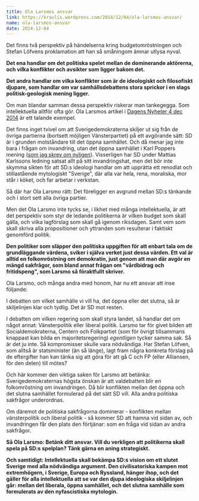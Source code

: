 ```yaml
---
title: Ola Larsmos ansvar
link: https://kraulis.wordpress.com/2014/12/04/ola-larsmos-ansvar/
name: ola-larsmos-ansvar
date: 2014-12-04
---
```

Det finns två perspektiv på händelserna kring budgetomröstningen och Stefan Löfvens proklamation att han så småningom ämnar utlysa nyval.

**Det ena handlar om det politiska spelet mellan de dominerande aktörerna, och vilka konflikter och avsikter som ligger bakom det.**

**Det andra handlar om vilka konflikter som är de ideologiskt och filosofiskt djupare, som handlar om var samhällsdebattens stora sprickor i en slags politisk-geologisk mening ligger.**

Om man blandar samman dessa perspektiv riskerar man tankegegga. Som intellektuella alltför ofta gör. Ola Larsmos artikel i [Dagens Nyheter 4 dec 2014](http://www.dn.se/kultur-noje/kulturdebatt/ola-larsmo-liberalerna-borde-inte-skratta-bort-sitt-ansvar/) är ett talande exempel.



Det finns inget tvivel om att Sverigedemokraterna skiljer ut sig från de övriga partierna (bortsett möjligen Vänsterpartiet) på ett avgörande sätt: SD är i grunden motståndare till det öppna samhället. Och då menar jag inte bara i frågan om invandring, utan det öppna samhället i Karl Poppers mening ([som jag skrev om nyligen](/posts/)). Visserligen har SD under Mattias Karlssons ledning satsat allt på sitt invandringshat, men det bör inte skymma sikten för att SD:s ideologi handlar om att upprätta ett renodlat och stillastående mytologiskt "Sverige", där alla var hela, rena, moraliska, mor står i köket, och far arbetar i verkstan.

Så där har Ola Larsmo rätt: Det föreligger en avgrund mellan SD:s tänkande och i stort sett alla övriga partier.

Men det Ola Larsmo inte tycks se, i likhet med många intellektuella, är att det perspektiv som styr de ledande politikerna är vilken budget som skall gälla, och vilka lagförslag som skall gå igenom riksdagen. Samt vem som skall skriva alla propositioner och yttranden som resulterar i faktiskt genomförd politik.

**Den politiker som släpper den politiska uppgiften för att enbart tala om de grundläggande värdena, sviker i själva verket just dessa värden. Ett val är alltid en folkomröstning om demokratin, just genom att man där avgör en mängd sakfrågor, som bland annat frågan om "vårdbidrag och fritidspeng", som Larsmo så föraktfullt skriver.**

Ola Larsmo, och många andra med honom, har nu ett ansvar att inse följande:

I debatten om vilket samhälle vi vill ha, det öppna eller det slutna, så är skiljelinjen klar och tydlig. Det är SD mot resten.

I debatten om vilken regering som skall styra landet, så handlar det om något annat: Vänsterpolitik eller liberal politik. Larsmo tar för givet bilden att Socialdemokraterna, Centern och Folkpartiet (som för övrigt tillsammans knappast kan bilda en majoritetsregering) *egentligen* tycker samma sak. Så är det ju inte. Så kompromisser skulle vara nödvändiga. Har Stefan Löfven, som alltså är statsminister (än så länge), lagt fram några konkreta förslag på de eftergifter han kan tänka sig att göra för att gå C och FP (eller Alliansen, för den delen) till mötes?

Och här kommer den viktiga saken för Larsmo att betänka: Sverigedemokraternas högsta önskan är att valdebatten blir en folkomröstning om invandringen. Då blir konflikten mellan det öppna och det slutna samhället formulerad på det sätt SD vill. Alla andra politiska sakfrågor underordnas.

Om däremot de politiska sakfrågorna dominerar - konflikten mellan vänsterpolitik och liberal politik - så kommer SD att hamna vid sidan av, och invandringen får den plats den förtjänar: som en fråga vid sidan av andra sakfrågor.

**Så Ola Larsmo: Betänk ditt ansvar. Vill du verkligen att politikerna skall spela på SD:s spelplan? Tänk gärna en aning strategiskt.**

**Och samtidigt: Intellektuella skall bekämpa SD:s vision om ett slutet Sverige med alla nödvändiga argument. Den civilisatoriska kampen mot extremhögern, i Sverige, Europa och Ryssland, hänger ihop, och det gäller för alla intellektuella att se var den djupa ideologiska skiljelinjen går: mellan det liberala, öppna samhället, och det slutna samhälle som formulerats av den nyfascistiska mytologin.**

